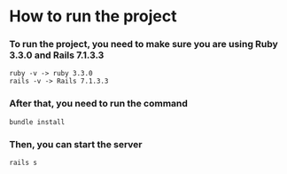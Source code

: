 # How to run the project

### To run the project, you need to make sure you are using Ruby 3.3.0 and Rails 7.1.3.3
```
ruby -v -> ruby 3.3.0
rails -v -> Rails 7.1.3.3
```
### After that, you need to run the command
```
bundle install
```
### Then, you can start the server
```
rails s
```